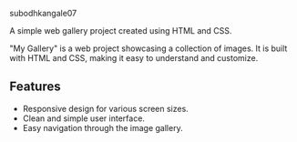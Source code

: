 subodhkangale07

A simple web gallery project created using HTML and CSS.

"My Gallery" is a web project showcasing a collection of images. It is built with HTML and CSS, making it easy to understand and customize.

## Features

- Responsive design for various screen sizes.
- Clean and simple user interface.
- Easy navigation through the image gallery.
